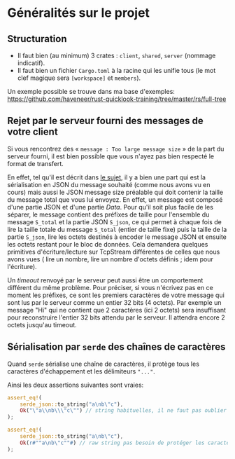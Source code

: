 # Généralités sur le projet

## Structuration

* Il faut bien (au minimum) 3 crates : `client`, `shared`, `server` (nommage indicatif).
* Il faut bien un fichier `Cargo.toml` à la racine qui les unifie tous (le mot clef magique sera `[workspace]`
  et `members`).

Un exemple possible se trouve dans ma base d'exemples:
https://github.com/haveneer/rust-quicklook-training/tree/master/rs/full-tree

## Rejet par le serveur fourni des messages de votre client

Si vous rencontrez des « `message : Too large message size` » de la part du serveur fourni, il est bien possible que
vous n'ayez pas bien respecté le format de transfert.

En effet, tel qu'il est décrit dans [le sujet](https://github.com/haveneer-training/Frakt#le-protocole-déchange), il y a
bien une part qui est la sérialisation en JSON du message souhaité (comme nous avons vu en cours) mais aussi le JSON
message size préalable qui doit contenir la taille du message total que vous lui envoyez.
En effet, un message est composé d'une partie JSON et d'une partie *Data*. Pour qu'il
soit plus facile de les séparer, le message contient des préfixes de taille pour l'ensemble du message `S_total` et la
partie
JSON `S_json`, ce qui permet à chaque fois de lire la taille totale du message `S_total` (entier de taille fixe) puis la
taille de la partie `S_json`, lire les octets destinés à encoder le message JSON et ensuite les octets restant pour le
bloc de données.
Cela demandera quelques primitives d'écriture/lecture sur TcpStream différentes de celles que nous avons vues (
lire un nombre, lire un nombre d'octets définis ; idem pour l'écriture).

Un *timeout* renvoyé par le serveur peut aussi être un comportement différent du même problème.
Pour préciser, si vous n'écrivez pas en ce moment les préfixes, ce sont les premiers caractères de votre message qui
sont lus par le serveur comme un entier 32 bits (4 octets). Par exemple un message "Hi" qui ne contient que 2 caractères
(ici 2 octets) sera insuffisant pour reconstruire l'entier 32 bits attendu par le serveur. Il attendra encore 2 octets
jusqu'au timeout.

## Sérialisation par `serde` des chaînes de caractères

Quand `serde` sérialise une chaîne de caractères, il protège tous les caractères d'échappement et les
délimiteurs `"..."`.

Ainsi les deux assertions suivantes sont vraies:

```rust
assert_eq!(
    serde_json::to_string("a\nb\"c"),
    Ok("\"a\\nb\\\"c\"") // string habituelles, il ne faut pas oublier de protéger spéciaux; moins facile à lire 
);
```

```rust
assert_eq!(
    serde_json::to_string("a\nb\"c"),
    Ok(r#""a\nb\"c""#) // raw string pas besoin de protéger les caractères; plus simple à lire
);
```